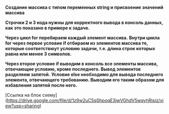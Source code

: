 **Создание массива с типом переменных string и присвоение значений массива**

**Строчки 2 и 3 кода нужны для корректного вывода в консоль данных, как это показано в примере к задаче.**

**Через цикл for перебираем каждый элемент массива.**
**Внутри цикла for через первое условие if отбираем из элементов массива те, которые соответствюут условию задачи, т.е. длина строк которых равна или менее 3 символов.**

**Через второе условие if выводим в консоль все элементы массива, отвечающие условию, кроме последнего. Вывод элементов разделяем запятой.**
**Условие else необходимо для вывода последнего элемента, отвечающего требованию. Выводим его таким образом для избавления запятой после него.**



[Ccылка на блок схему]  
(https://drive.google.com/file/d/1z9w2uC5qShpoqE3jwVGhdV5wqyhRisiz/view?usp=sharing)